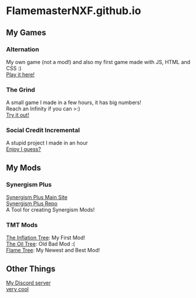 # FlamemasterNXF.github.io
## My Games 
### Alternation 
My own game (not a mod!) and also my first game made with JS, HTML and CSS :) <br>
[Play it here!](https://flamemasternxf.github.io/Alternation/) <br>
### The Grind
A small game I made in a few hours, it has big numbers! <br>
Reach an Infinity if you can >:) <br>
[Try it out!](https://flamemasternxf.github.io/The-Grind/) <br>
### Social Credit Incremental
A stupid project I made in an hour <br>
[Enjoy I guess?](https://flamemasternxf.github.io/social-credit-incremental/) <br>
## My Mods
### Synergism Plus
[Synergism Plus Main Site](https://flamemasternxf.github.io/Synergism-Plus/) <br>
[Synergism Plus Repo](https://github.com/FlamemasterNXF/Synergism-Plus) <br>
A Tool for creating Synergism Mods!
### TMT Mods
[The Inflation Tree](https://flamemasternxf.github.io/The-Inflation-Tree/): My First Mod! <br>
[The Oil Tree](https://flamemasternxf.github.io/the-oil-tree/): Old Bad Mod :( <br>
[Flame Tree](https://flamemasternxf.github.io/Flame-Tree/): My Newest and Best Mod! <br>
## Other Things
[My Discord server](https://discord.gg/Js93DSjBAY) <br> 
[very cool](https://www.reddit.com/r/trollface/comments/njhi15/troll_walk_4k_ultra_hd/?utm_source=share&utm_medium=web2x&context=3) <br>
